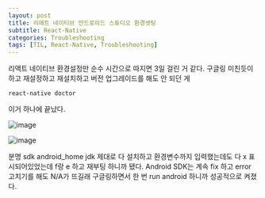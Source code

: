 ```yaml
---
layout: post
title: 리애트 네이티브 안드로이드 스튜디오 환경셋팅 
subtitle: React-Native
categories: Troubleshooting
tags: [TIL, React-Native, Troubleshooting]
---
```



리액트 네이티브 환경설정만 순수 시간으로 따지면 3일 걸린 거 같다.
구글링 미친듯이 하고 재설정하고 재설치하고 버전 업그레이드를 해도 안 되던 게 

`react-native doctor`

이거 하나에 끝났다.

![image](https://user-images.githubusercontent.com/73337811/166461186-e4f48ee2-a1d2-4c13-a59c-411a083667dd.png)



![image](https://user-images.githubusercontent.com/73337811/166461092-e72ee010-e1e0-41a0-87dd-42cc3538f12b.png)



분명 sdk android_home jdk
제대로 다 설치하고 환경변수까지 입력했는데도 다 x 표시되어있었는데
f랑 e 하고 재부팅 하니까 됐다.
Android SDK는 계속 fix 하고 error 고치기를 해도 N/A가 뜨길래 구글링하면서
한 번 run android 하니까 성공적으로 켜졌다.
